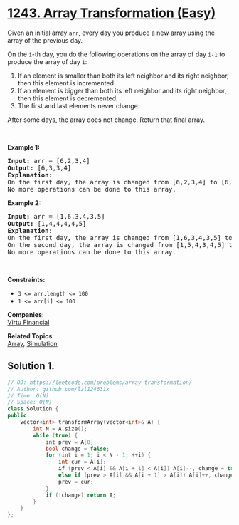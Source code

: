 # [1243. Array Transformation (Easy)](https://leetcode.com/problems/array-transformation/)

<p>Given an initial array <code>arr</code>, every day you produce a new array using the array of the previous day.</p>

<p>On the <code>i</code>-th day, you do the following operations on the array of day&nbsp;<code>i-1</code>&nbsp;to produce the array of day <code>i</code>:</p>

<ol>
	<li>If an element is smaller than both its left neighbor and its right neighbor, then this element is incremented.</li>
	<li>If an element is bigger than both its left neighbor and its right neighbor, then this element is decremented.</li>
	<li>The first&nbsp;and last elements never change.</li>
</ol>

<p>After some days, the array does not change. Return that final array.</p>

<p>&nbsp;</p>
<p><strong>Example 1:</strong></p>

<pre><strong>Input:</strong> arr = [6,2,3,4]
<strong>Output:</strong> [6,3,3,4]
<strong>Explanation: </strong>
On the first day, the array is changed from [6,2,3,4] to [6,3,3,4].
No more operations can be done to this array.
</pre>

<p><strong>Example 2:</strong></p>

<pre><strong>Input:</strong> arr = [1,6,3,4,3,5]
<strong>Output:</strong> [1,4,4,4,4,5]
<strong>Explanation: </strong>
On the first day, the array is changed from [1,6,3,4,3,5] to [1,5,4,3,4,5].
On the second day, the array is changed from [1,5,4,3,4,5] to [1,4,4,4,4,5].
No more operations can be done to this array.
</pre>

<p>&nbsp;</p>
<p><strong>Constraints:</strong></p>

<ul>
	<li><code>3 &lt;= arr.length &lt;= 100</code></li>
	<li><code>1 &lt;= arr[i] &lt;= 100</code></li>
</ul>


**Companies**:  
[Virtu Financial](https://leetcode.com/company/virtu)

**Related Topics**:  
[Array](https://leetcode.com/tag/array/), [Simulation](https://leetcode.com/tag/simulation/)

## Solution 1.

```cpp
// OJ: https://leetcode.com/problems/array-transformation/
// Author: github.com/lzl124631x
// Time: O(N)
// Space: O(N)
class Solution {
public:
    vector<int> transformArray(vector<int>& A) {
        int N = A.size();
        while (true) {
            int prev = A[0];
            bool change = false;
            for (int i = 1; i < N - 1; ++i) {
                int cur = A[i];
                if (prev < A[i] && A[i + 1] < A[i]) A[i]--, change = true;
                else if (prev > A[i] && A[i + 1] > A[i]) A[i]++, change = true;
                prev = cur;
            }
            if (!change) return A;
        }
    }
};
```